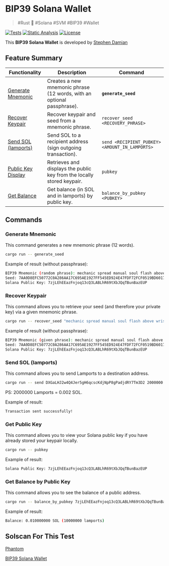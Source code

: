 # BIP39 Solana Wallet

> #Rust 🦀 #Solana #SVM #BIP39 #Wallet

[![Tests](https://github.com/bip39-solana-wallet/bip39-solana-wallet/actions/workflows/tests.yml/badge.svg)](https://github.com/bip39-solana-wallet/bip39-solana-wallet/actions/workflows/tests.yml)
[![Static Analysis](https://github.com/bip39-solana-wallet/bip39-solana-wallet/actions/workflows/static-analysis.yml/badge.svg)](https://github.com/bip39-solana-wallet/bip39-solana-wallet/actions/workflows/static-analysis.yml)
[![License](https://img.shields.io/badge/License-MIT-blue)](https://github.com/bip39-solana-wallet/bip39-solana-wallet/blob/main/LICENSE)

This **BIP39 Solana Wallet** is developed by [Stephen Damian](https://github.com/s-damian)


## Feature Summary

| Functionality | Description | Command |
|---------------|-------------|---------|
| [Generate Mnemonic](#generate-mnemonic) | Creates a new mnemonic phrase (12 words, with an optional passphrase). | **`generate_seed`** |
| [Recover Keypair](#recover-keypair) | Recover keypair and seed from a mnemonic phrase. | `recover_seed <RECOVERY_PHRASE>` |
| [Send SOL (lamports)](#send-sol-lamports) | Send SOL to a recipient address (sign outgoing transaction). | `send <RECIPIENT_PUBKEY> <AMOUNT_IN_LAMPORTS>` |
| [Public Key Display](#get-public-key) | Retrieves and displays the public key from the locally stored keypair. | `pubkey` |
| [Get Balance](#get-balance-by-public-key) | Get balance (in SOL and in lamports) by public key. | `balance_by_pubkey <PUBKEY>` |


## Commands

### Generate Mnemonic

This command generates a new mnemonic phrase (12 words).

```bash
cargo run -- generate_seed
```

Example of result (without passphrase):

```bash
BIP39 Mnemonic (random phrase): mechanic spread manual soul flash above wrist weasel creek ill lazy tourist
Seed: 7AA0D8EFC50772C0A286AA17C695AE1927FF545ED924E47FDF72FCF0519BD601705BDEC50B42ECDFC4EE1E2237F875BD8BAAD1F4F62F5BC3187C9751985BD4C3
Solana Public Key: 7zjLEhEEazFnjoq13cQ3LABLhR69tXbJQqTBunBazEUP
```


### Recover Keypair

This command allows you to retrieve your seed (and therefore your private key) via a given mnemonic phrase.

```bash
cargo run -- recover_seed "mechanic spread manual soul flash above wrist weasel creek ill lazy tourist"
```

Example of result (without passphrase):

```bash
BIP39 Mnemonic (given phrase): mechanic spread manual soul flash above wrist weasel creek ill lazy tourist
Seed: 7AA0D8EFC50772C0A286AA17C695AE1927FF545ED924E47FDF72FCF0519BD601705BDEC50B42ECDFC4EE1E2237F875BD8BAAD1F4F62F5BC3187C9751985BD4C3
Solana Public Key: 7zjLEhEEazFnjoq13cQ3LABLhR69tXbJQqTBunBazEUP
```


### Send SOL (lamports)

This command allows you to send Lamports to a destination address.

```bash
cargo run -- send DXGaLHJ2w4Q4Jer5gH6qcscKdjNpP8gPadjdRY7Tm3D2 2000000
```

PS: 2000000 Lamports = 0.002 SOL.

Example of result:

```bash
Transaction sent successfully!
```


### Get Public Key

This command allows you to view your Solana public key if you have already stored your keypair locally.

```bash
cargo run -- pubkey
```

Example of result:

```bash
Solana Public Key: 7zjLEhEEazFnjoq13cQ3LABLhR69tXbJQqTBunBazEUP
```


### Get Balance by Public Key

This command allows you to see the balance of a public address.

```bash
cargo run -- balance_by_pubkey 7zjLEhEEazFnjoq13cQ3LABLhR69tXbJQqTBunBazEUP
```

Example of result:

```bash
Balance: 0.010000000 SOL (10000000 lamports)
```


## Solscan For This Test

[Phantom](https://solscan.io/account/DXGaLHJ2w4Q4Jer5gH6qcscKdjNpP8gPadjdRY7Tm3D2)

[BIP39 Solana Wallet](https://solscan.io/account/7zjLEhEEazFnjoq13cQ3LABLhR69tXbJQqTBunBazEUP)
